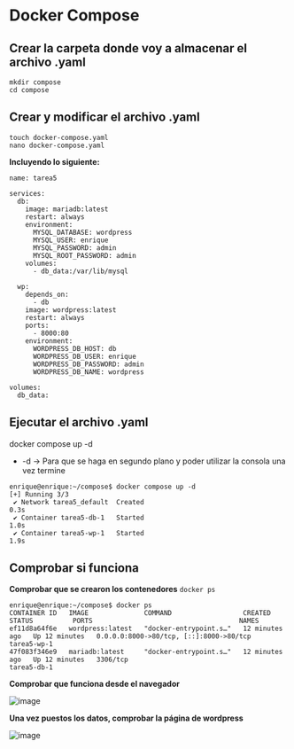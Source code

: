 # Docker Compose

## Crear la carpeta donde voy a almacenar el archivo .yaml
<code>mkdir compose</code>   
<code>cd compose</code>

## Crear y modificar el archivo .yaml
<code>touch docker-compose.yaml</code>   
<code>nano docker-compose.yaml</code>   

**Incluyendo lo siguiente:**
~~~
name: tarea5

services:
  db:
    image: mariadb:latest
    restart: always
    environment:
      MYSQL_DATABASE: wordpress
      MYSQL_USER: enrique
      MYSQL_PASSWORD: admin
      MYSQL_ROOT_PASSWORD: admin
    volumes:
      - db_data:/var/lib/mysql

  wp:
    depends_on:
      - db
    image: wordpress:latest
    restart: always
    ports:
      - 8000:80
    environment:
      WORDPRESS_DB_HOST: db
      WORDPRESS_DB_USER: enrique
      WORDPRESS_DB_PASSWORD: admin
      WORDPRESS_DB_NAME: wordpress

volumes:
  db_data:
~~~

## Ejecutar el archivo .yaml
docker compose up -d
- -d -> Para que se haga en segundo plano y poder utilizar la consola una vez termine
~~~
enrique@enrique:~/compose$ docker compose up -d
[+] Running 3/3
 ✔ Network tarea5_default  Created                                                                                                                0.3s
 ✔ Container tarea5-db-1   Started                                                                                                                1.0s
 ✔ Container tarea5-wp-1   Started                                                                                                                1.9s
~~~

## Comprobar si funciona

**Comprobar que se crearon los contenedores**
<code>docker ps</code>
~~~
enrique@enrique:~/compose$ docker ps
CONTAINER ID   IMAGE              COMMAND                  CREATED          STATUS          PORTS                                     NAMES
ef11d8a64f6e   wordpress:latest   "docker-entrypoint.s…"   12 minutes ago   Up 12 minutes   0.0.0.0:8000->80/tcp, [::]:8000->80/tcp   tarea5-wp-1
47f083f346e9   mariadb:latest     "docker-entrypoint.s…"   12 minutes ago   Up 12 minutes   3306/tcp                                  tarea5-db-1
~~~

**Comprobar que funciona desde el navegador**

![image](https://github.com/user-attachments/assets/f7c5fb08-54f9-48a8-ad1e-61cbb5d18012)

**Una vez puestos los datos, comprobar la página de wordpress**

![image](https://github.com/user-attachments/assets/d1e2c29c-604d-4841-814a-44638ed83026)

